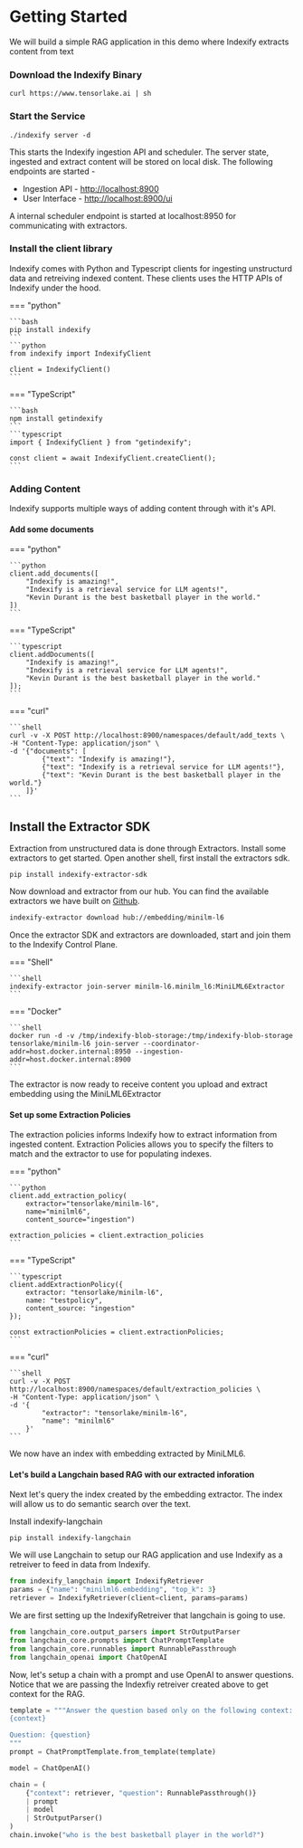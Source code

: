 # Getting Started

We will build a simple RAG application in this demo where Indexify extracts content from text 


### Download the Indexify Binary
```shell
curl https://www.tensorlake.ai | sh
```

### Start the Service
```shell
./indexify server -d
```
This starts the Indexify ingestion API and scheduler. The server state, ingested and extract content will be stored on local disk. The following endpoints are started -

* Ingestion API - [http://localhost:8900](http://localhost:8900)
* User Interface - [http://localhost:8900/ui](http://localhost:8900/ui)

A internal scheduler endpoint is started at localhost:8950 for communicating with extractors.

### Install the client library
Indexify comes with Python and Typescript clients for ingesting unstructurd data and retreiving indexed content. These clients uses the HTTP APIs of Indexify under the hood.

=== "python"

    ```bash
    pip install indexify
    ```
    ```python
    from indexify import IndexifyClient

    client = IndexifyClient()
    ```

=== "TypeScript"

    ```bash
    npm install getindexify
    ```
    ```typescript
    import { IndexifyClient } from "getindexify";

    const client = await IndexifyClient.createClient();
    ```

### Adding Content

Indexify supports multiple ways of adding content through with it's API.

#### Add some documents

=== "python"

    ```python
    client.add_documents([
        "Indexify is amazing!",
        "Indexify is a retrieval service for LLM agents!",
        "Kevin Durant is the best basketball player in the world."
    ])
    ```

=== "TypeScript"

    ```typescript
    client.addDocuments([
        "Indexify is amazing!",
        "Indexify is a retrieval service for LLM agents!",
        "Kevin Durant is the best basketball player in the world."
    ]);
    ```

=== "curl"

    ```shell
    curl -v -X POST http://localhost:8900/namespaces/default/add_texts \
    -H "Content-Type: application/json" \
    -d '{"documents": [ 
            {"text": "Indexify is amazing!"},
            {"text": "Indexify is a retrieval service for LLM agents!"}, 
            {"text": "Kevin Durant is the best basketball player in the world."}
        ]}'
    ```

## Install the Extractor SDK 
Extraction from unstructured data is done through Extractors. Install some extractors to get started. Open another shell, first install the extractors sdk.

```shell
pip install indexify-extractor-sdk
```

Now download and extractor from our hub. You can find the available extractors we have built on [Github](http://github.com/tensorlakeai/indexify-extractors).

```bash
indexify-extractor download hub://embedding/minilm-l6
```

Once the extractor SDK and extractors are downloaded, start and join them to the Indexify Control Plane.

=== "Shell"

    ```shell
    indexify-extractor join-server minilm-l6.minilm_l6:MiniLML6Extractor
    ```

=== "Docker"

    ```shell
    docker run -d -v /tmp/indexify-blob-storage:/tmp/indexify-blob-storage tensorlake/minilm-l6 join-server --coordinator-addr=host.docker.internal:8950 --ingestion-addr=host.docker.internal:8900
    ```
  
The extractor is now ready to receive content you upload and extract embedding using the MiniLML6Extractor

#### Set up some Extraction Policies

The extraction policies informs Indexify how to extract information from ingested content. Extraction Policies allows you to specify the filters to match and the extractor to use for populating indexes.

=== "python"

    ```python
    client.add_extraction_policy(
        extractor="tensorlake/minilm-l6", 
        name="minilml6", 
        content_source="ingestion")

    extraction_policies = client.extraction_policies
    ```

=== "TypeScript"

    ```typescript
    client.addExtractionPolicy({
        extractor: "tensorlake/minilm-l6",
        name: "testpolicy",
        content_source: "ingestion"
    });
    
    const extractionPolicies = client.extractionPolicies;
    ```

=== "curl"

    ```shell
    curl -v -X POST http://localhost:8900/namespaces/default/extraction_policies \
    -H "Content-Type: application/json" \
    -d '{
            "extractor": "tensorlake/minilm-l6",
            "name": "minilml6"
        }'
    ```

We now have an index with embedding extracted by MiniLML6.

#### Let's build a Langchain based RAG with our extracted inforation

Next let's query the index created by the embedding extractor. The index will allow us to do semantic search over the text.

Install indexify-langchain
```shell
pip install indexify-langchain
```

We will use Langchain to setup our RAG application and use Indexify as a retreiver to feed in data from Indexify.

```python
from indexify_langchain import IndexifyRetriever
params = {"name": "minilml6.embedding", "top_k": 3}
retriever = IndexifyRetriever(client=client, params=params)
```

We are first setting up the IndexifyRetreiver that langchain is going to use.


```python
from langchain_core.output_parsers import StrOutputParser
from langchain_core.prompts import ChatPromptTemplate
from langchain_core.runnables import RunnablePassthrough
from langchain_openai import ChatOpenAI
```

Now, let's setup a chain with a prompt and use OpenAI to answer questions. Notice that we are passing the Indexfiy retreiver created above to get context for the RAG.
```python
template = """Answer the question based only on the following context:
{context}

Question: {question}
"""
prompt = ChatPromptTemplate.from_template(template)

model = ChatOpenAI()

chain = (
    {"context": retriever, "question": RunnablePassthrough()}
    | prompt
    | model
    | StrOutputParser()
)
chain.invoke("who is the best basketball player in the world?")
```
